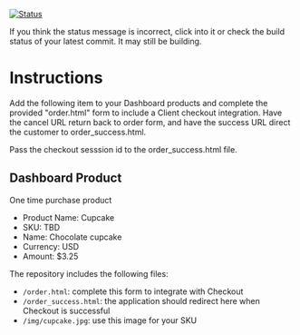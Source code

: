 [![Status](https://img.shields.io/badge/status-SUBMITTABLE%20COMMIT:%20d4ec4ee0cf16007e48ee6cf8d734e06c923fe723-brightgreen.svg)](https://github.com/andremcb/bakery_scaffold_AApE3fQi8zR0pcdo/commit/d4ec4ee0cf16007e48ee6cf8d734e06c923fe723)


















If you think the status message is incorrect, click into it or check the build status of your latest commit. It may still be building.

# Instructions 

Add the following item to your Dashboard products and complete the provided "order.html" form to include a Client checkout integration. Have the cancel URL return back to order form, and have the success URL direct the customer to order_success.html. 

Pass the checkout sesssion id to the order_success.html file.

## Dashboard Product
One time purchase product
* Product Name: Cupcake
* SKU: TBD
* Name: Chocolate cupcake
* Currency: USD
* Amount: $3.25

The repository includes the following files:
* `/order.html`: complete this form to integrate with Checkout
* `/order_success.html`: the application should redirect here when Checkout is successful
* `/img/cupcake.jpg`: use this image for your SKU
